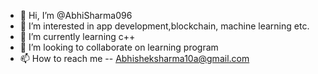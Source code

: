 - 👋 Hi, I’m @AbhiSharma096
- 👀 I’m interested in app development,blockchain, machine learning etc.
- 🌱 I’m currently learning c++ 
- 💞️ I’m looking to collaborate on learning program
- 📫 How to reach me -- Abhisheksharma10a@gmail.com

<!---
AbhiSharma096/AbhiSharma096 is a ✨ special ✨ repository because its `README.md` (this file) appears on your GitHub profile.
You can click the Preview link to take a look at your changes.
--->
